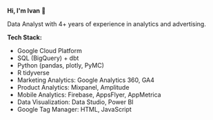 **Hi, I'm Ivan** 👋

Data Analyst with 4+ years of experience in analytics and advertising.

**Tech Stack:**

* Google Cloud Platform
* SQL (BigQuery) + dbt
* Python (pandas, plotly, PyMC)
* R tidyverse
* Marketing Analytics: Google Analytics 360, GA4
* Product Analytics: Mixpanel, Amplitude
* Mobile Analytics: Firebase, AppsFlyer, AppMetrica
* Data Visualization: Data Studio, Power BI
* Google Tag Manager: HTML, JavaScript
